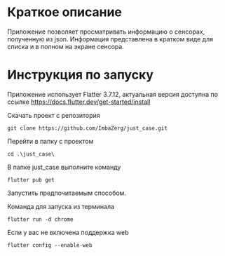 # Краткое описание
Приложение позволяет просматривать информацию о сенсорах, полученную из json.
Информация представлена в кратком виде для списка и в полном на экране сенсора.

# Инструкция по запуску
Приложение использует Flatter 3.7.12, актуальная версия доступна по ссылке
https://docs.flutter.dev/get-started/install

Скачать проект с репозитория 

```git clone https://github.com/ImbaZerg/just_case.git```

Перейти в папку с проектом 

```cd .\just_case\```

В папке just_case выполните команду 

```flutter pub get```

Запустить предпочитаемым способом.

Команда для запуска из терминала

```flutter run -d chrome```

Если у вас не включена поддержка web

```flutter config --enable-web```
